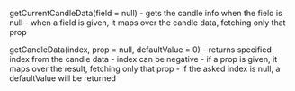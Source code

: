 getCurrentCandleData(field = null)
    - gets the candle info when the field is null
    - when a field is given, it maps over the candle data, fetching only that prop

getCandleData(index, prop = null, defaultValue = 0)
    - returns specified index from the candle data
    - index can be negative
    - if a prop is given, it maps over the result, fetching only that prop
    - if the asked index is null, a defaultValue will be returned
